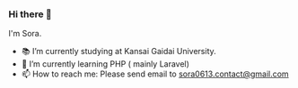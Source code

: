 ### Hi there 👋

I'm Sora.

- 📚 I’m currently studying at Kansai Gaidai University.
- 🌱 I’m currently learning PHP ( mainly Laravel)
- 📫 How to reach me: Please send email to sora0613.contact@gmail.com
